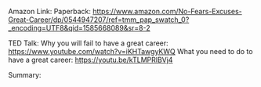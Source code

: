 Amazon Link: Paperback: https://www.amazon.com/No-Fears-Excuses-Great-Career/dp/0544947207/ref=tmm_pap_swatch_0?_encoding=UTF8&qid=1585668089&sr=8-2

TED Talk:
Why you will fail to have a great career: https://www.youtube.com/watch?v=iKHTawgyKWQ
What you need to do to have a great career:  https://youtu.be/kTLMPRlBVj4

Summary:
